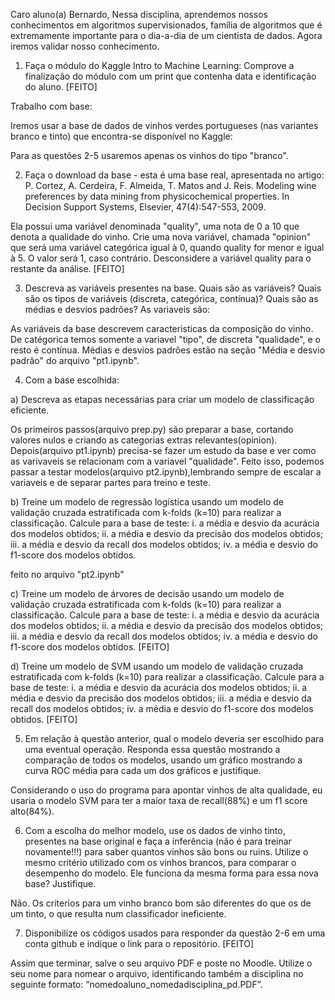 Caro aluno(a) Bernardo,
Nessa disciplina, aprendemos nossos conhecimentos em algoritmos supervisionados, família de algoritmos que é extremamente importante para o dia-a-dia de um cientista de dados. Agora iremos validar nosso conhecimento. 



1) Faça o módulo do Kaggle Intro to Machine Learning:
Comprove a finalização do módulo com um print que contenha data e identificação do aluno. 
[FEITO]


Trabalho com base:

Iremos usar a base de dados de vinhos verdes portugueses (nas variantes branco e tinto) que encontra-se disponível no Kaggle:

Para as questões 2-5 usaremos apenas os vinhos do tipo "branco".



2) Faça o download da base - esta é uma base real, apresentada no artigo:
P. Cortez, A. Cerdeira, F. Almeida, T. Matos and J. Reis. Modeling wine preferences by data mining from physicochemical properties. In Decision Support Systems, Elsevier, 47(4):547-553, 2009.

Ela possui uma variável denominada "quality", uma nota de 0 a 10 que denota a qualidade do vinho. Crie uma nova variável, chamada "opinion" que será uma variável categórica igual à 0, quando quality for menor e igual à 5. O valor será 1, caso contrário. Desconsidere a variável quality para o restante da análise.
[FEITO]




3) Descreva as variáveis presentes na base. Quais são as variáveis? Quais são os tipos de variáveis (discreta, categórica, contínua)? Quais são as médias e desvios padrões?
As variaveis são:

As variáveis da base descrevem caracteristicas da composição do vinho. De catégorica temos somente a variavel "tipo", de discreta "qualidade", e o resto é contínua. Médias e desvios padrões estão na seção "Média e desvio padrão"
do arquivo "pt1.ipynb".




4) Com a base escolhida:


a) Descreva as etapas necessárias para criar um modelo de classificação eficiente.

Os primeiros passos(arquivo prep.py) são preparar a base, cortando valores nulos e criando as categorias extras relevantes(opinion). Depois(arquivo pt1.ipynb) precisa-se fazer um estudo da base e ver como as varivaveis se relacionam com a variavel
"qualidade". Feito isso, podemos passar a testar modelos(arquivo pt2.ipynb),lembrando sempre de escalar a variaveis e de separar partes para treino e teste. 




b) Treine um modelo de regressão logística usando um modelo de validação cruzada estratificada com k-folds (k=10) para realizar a classificação. Calcule para a base de teste:
i. a média e desvio da acurácia dos modelos obtidos;
ii. a média e desvio da precisão dos modelos obtidos;
iii. a média e desvio da recall dos modelos obtidos;
iv. a média e desvio do f1-score dos modelos obtidos.

feito no arquivo "pt2.ipynb"



c) Treine um modelo de árvores de decisão usando um modelo de validação cruzada estratificada com k-folds (k=10) para realizar a classificação. Calcule para a base de teste:
i. a média e desvio da acurácia dos modelos obtidos;
ii. a média e desvio da precisão dos modelos obtidos;
iii. a média e desvio da recall dos modelos obtidos;
iv. a média e desvio do f1-score dos modelos obtidos.
[FEITO]



d) Treine um modelo de SVM usando um modelo de validação cruzada estratificada com k-folds (k=10) para realizar a classificação. Calcule para a base de teste:
i. a média e desvio da acurácia dos modelos obtidos;
ii. a média e desvio da precisão dos modelos obtidos;
iii. a média e desvio da recall dos modelos obtidos;
iv. a média e desvio do f1-score dos modelos obtidos.
[FEITO]


5) Em relação à questão anterior, qual o modelo deveria ser escolhido para uma eventual operação. Responda essa questão mostrando a comparação de todos os modelos,
usando um gráfico mostrando a curva ROC média para cada um dos gráficos e justifique.

Considerando o uso do programa para apontar vinhos de alta qualidade, eu usaria o modelo SVM para ter a maior taxa de recall(88%) e um f1 score alto(84%).


6) Com a escolha do melhor modelo, use os dados de vinho tinto, presentes na base original e faça a inferência (não é para treinar novamente!!!)
para saber quantos vinhos são bons ou ruins. Utilize o mesmo critério utilizado com os vinhos brancos, para comparar o desempenho do modelo. Ele funciona da mesma forma para essa nova base? Justifique.


Não. Os criterios para um vinho branco bom são diferentes do que os de um tinto, o que resulta num classificador ineficiente.






7) Disponibilize os códigos usados para responder da questão 2-6 em uma conta github e indique o link para o repositório.
[FEITO]


Assim que terminar, salve o seu arquivo PDF e poste no Moodle. Utilize o seu nome para nomear o arquivo, identificando também a disciplina no seguinte formato: “nomedoaluno_nomedadisciplina_pd.PDF”.
